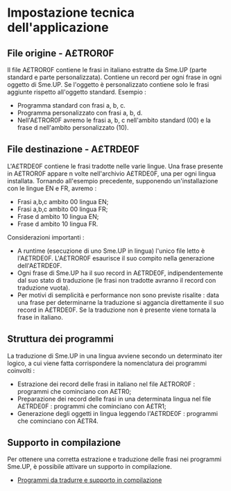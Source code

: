 # Impostazione tecnica dell'applicazione

## File origine - A£TROR0F

Il file A£TROR0F contiene le frasi in italiano estratte da Sme.UP (parte standard e parte personalizzata).
Contiene un record per ogni frase in ogni oggetto di Sme.UP. Se l'oggetto è personalizzato contiene solo le frasi aggiunte rispetto all'oggetto standard.
Esempio : 
 * Programma standard con frasi a, b, c.
 * Programma personalizzato con frasi a, b, d.
 * Nell'A£TROR0F avremo le frasi a, b, c nell'ambito standard (00) e la frase d nell'ambito personalizzato (10).

## File destinazione - A£TRDE0F

L'A£TRDE0F contiene le frasi tradotte nelle varie lingue. Una frase presente in A£TROR0F appare n volte nell'archivio A£TRDE0F, una per ogni lingua installata.
Tornando all'esempio precedente, supponendo un'installazione con le lingue EN e FR, avremo : 
 * Frasi a,b,c ambito 00 lingua EN;
 * Frasi a,b,c ambito 00 lingua FR;
 * Frase d ambito 10 lingua EN;
 * Frase d ambito 10 lingua FR.

Considerazioni importanti : 
 * A runtime (esecuzione di uno Sme.UP in lingua) l'unico file letto è l'A£TRDE0F. L'A£TROR0F esaurisce il suo compito nella generazione dell'A£TRDE0F.
 * Ogni frase di Sme.UP ha il suo record in A£TRDE0F, indipendentemente dal suo stato di traduzione (le frasi non tradotte avranno il record con traduzione vuota).
 * Per motivi di semplicità e performance non sono previste risalite :  data una frase per determinarne la traduzione si aggancia direttamente il suo record in A£TRDE0F. Se la traduzione non è presente viene tornata la frase in italiano.

## Struttura dei programmi

La traduzione di Sme.UP in una lingua avviene secondo un determinato iter logico, a cui viene fatta corrispondere la nomenclatura dei programmi coinvolti : 
 * Estrazione dei record delle frasi in italiano nel file A£TROR0F :  programmi che cominciano con A£TR0;
 * Preparazione dei record delle frasi in una determinata lingua nel file A£TRDE0F :  programmi che cominciano con A£TR1;
 * Generazione degli oggetti in lingua leggendo l'A£TRDE0F :  programmi che cominciano con A£TR4.

## Supporto in compilazione
Per ottenere una corretta estrazione e traduzione delle frasi nei programmi Sme.UP, è possibile attivare un supporto in compilazione.
- [Programmi da tradurre e supporto in compilazione](Sorgenti/DOC/TA/B£AMO/A£LING_012)
